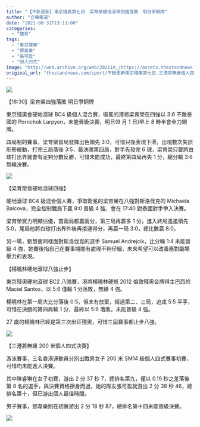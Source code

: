 ```yaml
---
title: "【不斷更新】東京殘奧第七日　梁育榮硬地滾球四強落敗　明日爭銅牌"
author: "立場報道"
date: "2021-08-31T13:11:00"
categories:
  - "體育"
tags:
  - "東京殘奧"
  - "鄧韋樂"
  - "張可盈"
  - "個人四式"
image: "http://web.archive.org/web/2021im_/https://assets.thestandnews.com/media/photos/wing-07.png"
original_url: "thestandnews.com/sport/不斷更新東京殘奧第七日-三港將無緣個人四式決賽-楊曉林硬地滾球八強止步"
---
```

![](http://web.archive.org/web/2021im_/https://assets.thestandnews.com/media/photos/wing-07.png)

【18:30】梁育榮四強落敗 明日爭銅牌

東京殘奧會硬地滾球 BC4 級個人混合賽，衛冕的港將梁育榮在四強以 3:6 不敵泰國的 Pornchok Larpyen，未能晉級決賽，明日(9 月 1 日)早上 8 時半會全力銅牌。

四局制的賽事，梁育榮首局發揮出色領先 3:0，可惜只後表現下滑，出現數次失誤形勢被動，打完三局落後 3:5，最決勝第四局，對手先發完 6 球，梁育榮只要將白球打出界就會有足夠分數反勝，可惜未能成功，最終第四局再失 1 分，總分輸 3:6 無緣決賽。

![](http://web.archive.org/web/2021im_/https://assets.thestandnews.com/media/photos/240715744_4493197430765842_4130465510909818485_n.jpg)

【梁育榮晉硬地滾球四強】

硬地滾球 BC4 級混合個人賽，爭取衛冕的梁育榮在八強對斯洛伐克的 Michaela Balcova，完全控制戰局下贏 8:0 晉級 4 強，會在 17:40 對泰國對手爭入決賽。

梁育榮實力明顯佔優，首兩局都贏兩分，第三局再贏多 1 分，進入終局遙遙領先 5:0，尾局他將白球打出界外後再接連得分，再贏一局 3:0，總比數贏 8:0。

另一場，劉慧茵同樣面對斯洛伐克的選手 Samuel Andrejcik，比分輸 1:4 未能晉級 4 強，她賽後指自己在賽事期間有處理不夠仔細，未來希望可以改善應對臨場壓力的表現。 

【楊曉林硬地滾球八強止步】

東京殘奧硬地滾球 BC2 八強賽，港將楊曉林硬撼 2012 倫敦殘奧金牌得主巴西的 Maciel Santos，以 5:6 僅輸 1 分落敗，無緣 4 強。

楊曉林在第一局大比分落後 0:5，但未有放棄，經過第二、三局，追成 5:5 平手，可惜在決勝的第四局輸 1 分，最終以 5:6 落敗，未能晉級 4 強。

27 歲的楊曉林已經是第三次出征殘奧，可惜三屆賽事都止步八強。

![](http://web.archive.org/web/2021im_/https://assets.thestandnews.com/media/photos/240522061_4492407090844876_3443930172061882173_n.jpg)

【三港將無緣 200 米個人四式決賽】

游泳賽事，三名香港運動員分別出戰男女子 200 米 SM14 級個人四式賽事初賽，可惜均未能進入決賽。

其中陳睿琳在女子初賽，游出 2 分 37 秒 7，總排名第九，僅以 0.19 秒之差落後第 8 名的選手，與決賽資格擦身而過，她的隊友張可盈就游出 2 分 38 秒 46，總排名第十，但已游出個人最佳時間。

男子賽事，鄧韋樂則在初賽游出 2 分 18 秒 87，總排名第十四未能晉級決賽。

![](http://web.archive.org/web/2021im_/https://assets.thestandnews.com/media/photos/240970941_4492463254172593_6287140923252976160_n.jpg)